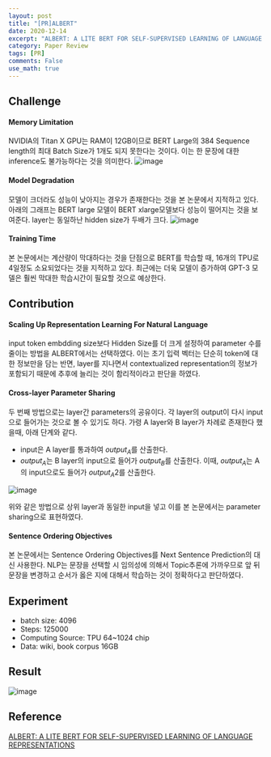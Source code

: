 ```yaml
---
layout: post
title: "[PR]ALBERT"
date: 2020-12-14
excerpt: "ALBERT: A LITE BERT FOR SELF-SUPERVISED LEARNING OF LANGUAGE REPRESENTATIONS 논문리뷰"
category: Paper Review
tags: [PR]
comments: False
use_math: true
---
```


## Challenge
#### Memory Limitation
NVIDIA의 Titan X GPU는 RAM이 12GB이므로 BERT Large의 384 Sequence length의 최대 Batch Size가 1개도 되지 못한다는 것이다.
이는 한 문장에 대한 inference도 불가능하다는 것을 의미한다.
![image](https://user-images.githubusercontent.com/49096513/102694644-b8884300-4265-11eb-8126-a1256fd3d0f4.png)


#### Model Degradation
모델이 크더라도 성능이 낮아지는 경우가 존재한다는 것을 본 논문에서 지적하고 있다. 아래의 그래프는 BERT large 모델이 BERT xlarge모델보다 성능이 떨어지는 것을 보여준다. layer는 동일하난 hidden size가 두배가 크다.
![image](https://user-images.githubusercontent.com/49096513/102694638-adcdae00-4265-11eb-96c5-f7524562284b.png)


#### Training Time
본 논문에서는 계산량이 막대하다는 것을 단점으로 BERT를 학습할 때, 16개의 TPU로 4일정도 소요되었다는 것을 지적하고 있다. 최근에는 더욱 모델이 증가하여 GPT-3 모델은 훨씬 막대한 학습시간이 필요할 것으로 예상한다.

## Contribution
#### Scaling Up Representation Learning For Natural Language
input token embdding size보다 Hidden Size를 더 크게 설정하여 parameter 수를 줄이는 방법을 ALBERT에서는 선택하였다. 이는 초기 입력 벡터는 단순히 token에 대한 정보만을 담는 반면, layer를 지나면서 contextualized representation의 정보가 포함되기 때문에 추후에 늘리는 것이 함리적이라고 판단을 하였다. 

#### Cross-layer Parameter Sharing
두 번째 방법으로는 layer간 parameters의 공유이다. 각 layer의 output이 다시 input으로 들어가는 것으로 볼 수 있기도 하다. 가령 A layer와 B layer가 차례로 존재한다 했을때, 아래 단계와 같다.
* input은 A layer를 통과하여 $output_A$를 산출한다.
* $output_A$는 B layer의 input으로 들어가 $output_B$를 산출한다. 이때, $output_A$는 A의 input으로도 들어가 $output_A2$를 산출한다.

![image](https://user-images.githubusercontent.com/49096513/102694607-8aa2fe80-4265-11eb-8a72-01b6e86cb02a.png)


위와 같은 방법으로 상위 layer과 동일한 input을 넣고 이를 본 논문에서는 parameter sharing으로 표현하였다.

#### Sentence Ordering Objectives
본 논문에서는 Sentence Ordering Objectives를 Next Sentence Prediction의 대신 사용한다. NLP는 문장을 선택할 시 임의성에 의해서 Topic추론에 가까우므로 앞 뒤 문장을 변경하고 순서가 옳은 지에 대해서 학습하는 것이 정확하다고 판단하였다.

## Experiment
* batch size: 4096
* Steps: 125000
* Computing Source: TPU 64~1024 chip
* Data: wiki, book corpus 16GB

## Result
![image](https://user-images.githubusercontent.com/49096513/102694619-9b537480-4265-11eb-86e3-605322f6a9b3.png)

## Reference
[ALBERT: A LITE BERT FOR SELF-SUPERVISED LEARNING OF LANGUAGE REPRESENTATIONS](https://arxiv.org/pdf/1909.11942.pdf)
